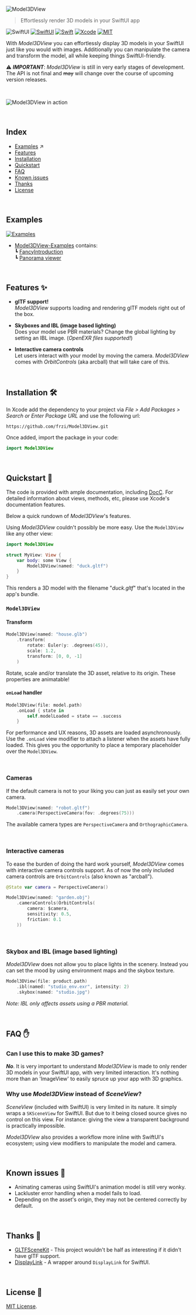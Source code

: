 ![Model3DView](./Sources/Model3DView/Model3DView.docc/Resources/header.png)

> Effortlessly render 3D models in your SwiftUI app

![SwiftUI](https://img.shields.io/github/v/release/frzi/Model3DView?style=for-the-badge)
[![SwiftUI](https://img.shields.io/badge/SwiftUI-blue.svg?style=for-the-badge&logo=swift&logoColor=black)](https://developer.apple.com/xcode/swiftui)
[![Swift](https://img.shields.io/badge/Swift-5.5-orange.svg?style=for-the-badge&logo=swift)](https://swift.org)
[![Xcode](https://img.shields.io/badge/Xcode-13-blue.svg?style=for-the-badge&logo=Xcode&logoColor=white)](https://developer.apple.com/xcode)
[![MIT](https://img.shields.io/badge/license-MIT-black.svg?style=for-the-badge)](https://opensource.org/licenses/MIT)

With *Model3DView* you can effortlessly display 3D models in your SwiftUI just like you would with images. Additionally you can manipulate the camera and transform the model, all while keeping things SwiftUI-friendly.

⚠️ ***IMPORTANT***: *Model3DView* is still in very early stages of development. The API is not final and ~~may~~ will change over the course of upcoming version releases.

<br>

![Model3DView in action](Sources/Model3DView/Model3DView.docc/Resources/header_animation.gif)

<br>

## Index
* [Examples](https://github.com/frzi/Model3DView-Examples) ↗️
* [Features](#features-)
* [Installation](#installation-)
* [Quickstart](#quickstart-)
* [FAQ](#faq-)
* [Known issues](#known-issues-)
* [Thanks](#thanks-)
* [License](#license-)

<br>

## Examples

[![Examples](Sources/Model3DView/Model3DView.docc/Resources/examples_preview.jpg)](https://github.com/frzi/Model3DView-Examples)
* [Model3DView-Examples](https://github.com/frzi/Model3DView-Examples) contains:  
  ┗ [FancyIntroduction](https://github.com/frzi/Model3DView-Examples/tree/main/FancyIntroduction)  
  ┗ [Panorama viewer](https://github.com/frzi/Model3DView-Examples/tree/main/Panoramic)  
  
<br>

## Features ✨

* **glTF support!**  
  *Model3DView* supports loading and rendering glTF models right out of the box.

* **Skyboxes and IBL (image based lighting)**  
  Does your model use PBR materials? Change the global lighting by setting an IBL image. (*OpenEXR files supported!*)

* **Interactive camera controls**  
  Let users interact with your model by moving the camera. *Model3DView* comes with *OrbitControls* (aka arcball) that will take care of this.

<br>

## Installation 🛠
In Xcode add the dependency to your project via *File > Add Packages > Search or Enter Package URL* and use the following url:
```
https://github.com/frzi/Model3DView.git
```

Once added, import the package in your code:
```swift
import Model3DView
```

<br>

## Quickstart 🚀
The code is provided with ample documentation, including [DocC](Sources/Model3DView/Model3DView.docc). For detailed information about views, methods, etc, please use Xcode's documentation features.

Below a quick rundown of *Model3DView*'s features.

Using *Model3DView* couldn't possibly be more easy. Use the `Model3DView` like any other view:
```swift
import Model3DView

struct MyView: View {
	var body: some View {
		Model3DView(named: "duck.gltf")
	}
}
```
This renders a 3D model with the filename "*duck.gltf*" that's located in the app's bundle.

### `Model3DView`

#### Transform
```swift
Model3DView(named: "house.glb")
	.transform(
		rotate: Euler(y: .degrees(45)),
		scale: 1.2,
		transform: [0, 0, -1]
	)
```
Rotate, scale and/or translate the 3D asset, relative to its origin. These properties are animatable!

#### `onLoad` handler
```swift
Model3DView(file: model.path)
	.onLoad { state in
		self.modelLoaded = state == .success
	}
```
For performance and UX reasons, 3D assets are loaded asynchronously. Use the `.onLoad` view modifier to attach a listener when the assets have fully loaded. This gives you the opportunity to place a temporary placeholder over the `Model3DView`.

<br>

### Cameras
If the default camera is not to your liking you can just as easily set your own camera.
```swift
Model3DView(named: "robot.gltf")
	.camera(PerspectiveCamera(fov: .degrees(75)))
```
The available camera types are `PerspectiveCamera` and `OrthographicCamera`.

<br>

### Interactive cameras
To ease the burden of doing the hard work yourself, *Model3DView* comes with interactive camera controls support. As of now the only included camera controls are `OrbitControls` (also known as "arcball").
```swift
@State var camera = PerspectiveCamera()

Model3DView(named: "garden.obj")
	.cameraControls(OrbitControls(
		camera: $camera,
		sensitivity: 0.5,
		friction: 0.1
	))
```

<br>

### Skybox and IBL (image based lighting)
*Model3DView* does not allow you to place lights in the scenery. Instead you can set the mood by using environment maps and the skybox texture. 
```swift
Model3DView(file: product.path)
	.ibl(named: "studio_env.exr", intensity: 2)
	.skybox(named: "studio.jpg")
```

*Note: IBL only affects assets using a PBR material.*

<br>

## FAQ ✋
### Can I use this to make 3D games?
***No***. It is very important to understand *Model3DView* is made to only render 3D models in your SwiftUI app, with very limited interaction. It's nothing more than an 'ImageView' to easily spruce up your app with 3D graphics.

### Why use *Model3DView* instead of *SceneView*?  
*SceneView* (included with SwiftUI) is very limited in its nature. It simply wraps a `SKSceneView` for SwiftUI. But due to it being closed source gives no control on this view. For instance: giving the view a transparent background is practically impossible. 

*Model3DView* also provides a workflow more inline with SwiftUI's ecosystem; using view modifiers to manipulate the model and camera.

<br>

## Known issues 💢
* Animating cameras using SwiftUI's animation model is still very wonky.
* Lackluster error handling when a model fails to load.
* Depending on the asset's origin, they may not be centered correctly by default.

<br>

## Thanks 🙇
* [GLTFSceneKit](https://github.com/magicien/GLTFSceneKit) - This project wouldn't be half as interesting if it didn't have glTF support.
* [DisplayLink](https://github.com/timdonnelly/DisplayLink) - A wrapper around `DisplayLink` for SwiftUI.

<br>

## License 📄
[MIT License](LICENSE).
